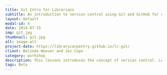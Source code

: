 ```yaml
---
title: Git Intro for Librarians
subtitle: An introduction to version control using Git and GitHub for collaboration
layout: default
modal-id: 4
date: 2014-07-15
img: git.jpg
thumbnail: git.jpg
alt: image-alt
project-date: https://librarycarpentry.github.io/lc-git/
client: Belinda Weaver and Jez Cope
category: workshop
description: This lessons introduces the concept of version control. Learners will practise version control with Git and then GitHub. 
tags: Beta
---
```

